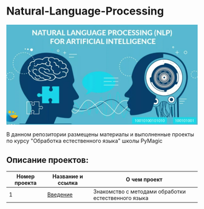 # Natural-Language-Processing

![Image](NLP_AI.png)

В данном репозитории размещены материалы и выполненные проекты по курсу "Обработка естественного языка" школы PyMagic

## Описание проектов:
| Номер проекта | Название и ссылка | О чем проект                                                     |
|---------------|-------------------|------------------------------------------------------------------|
|1              |[Введение](https://github.com/AlexeyK12/Natural-Language-Processing/blob/main/1_Введение.ipynb)|Знакомство с методами обработки естественного языка|

